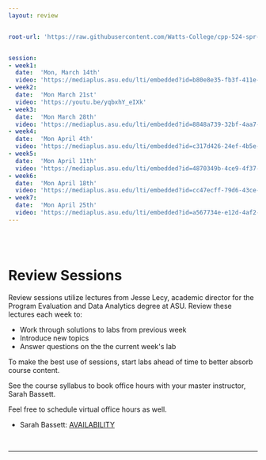 ```yaml
---
layout: review


root-url: 'https://raw.githubusercontent.com/Watts-College/cpp-524-spr-2022/master/review-sessions/'


session: 
- week1:
  date:  'Mon, March 14th'  
  video: 'https://mediaplus.asu.edu/lti/embedded?id=b80e8e35-fb3f-411e-a0d8-d1538db3d96c&siteId=61e0606e-415d-4001-8206-ffde48430c64'
- week2:
  date:  'Mon March 21st'  
  video: 'https://youtu.be/yqbxhY_eIXk'
- week3:
  date:  'Mon March 28th'  
  video: 'https://mediaplus.asu.edu/lti/embedded?id=8848a739-32bf-4aa7-be03-382e1ba99213&siteId=61e0606e-415d-4001-8206-ffde48430c64'
- week4:
  date:  'Mon April 4th'  
  video: 'https://mediaplus.asu.edu/lti/embedded?id=c317d426-24ef-4b5e-ba86-ffbe18e4f9e0&siteId=61e0606e-415d-4001-8206-ffde48430c64'
- week5:
  date:  'Mon April 11th'  
  video: 'https://mediaplus.asu.edu/lti/embedded?id=4870349b-4ce9-4f37-a00e-76fbabdc6b8a&siteId=61e0606e-415d-4001-8206-ffde48430c64'
- week6:
  date:  'Mon April 18th'  
  video: 'https://mediaplus.asu.edu/lti/embedded?id=cc47ecff-79d6-43ce-a645-4422b8515ef9&siteId=61e0606e-415d-4001-8206-ffde48430c64'
- week7:
  date:  'Mon April 25th'  
  video: 'https://mediaplus.asu.edu/lti/embedded?id=a567734e-e12d-4af2-9d44-bda6e793b145&siteId=61e0606e-415d-4001-8206-ffde48430c64'   
---
```





<br><br>

# Review Sessions 

Review sessions utilize lectures from Jesse Lecy, academic director for the Program Evaluation and Data Analytics degree at ASU. Review these lectures each week to: 

* Work through solutions to labs from previous week 
* Introduce new topics 
* Answer questions on the the current week's lab 










<!--  **Add to your calendar:** <a target="_blank" href=""><img border="0" src="https://www.google.com/calendar/images/ext/gc_button1_en.gif"></a>  -->







To make the best use of sessions, start labs ahead of time to better absorb course content. 

See the course syllabus to book office hours with your master instructor, Sarah Bassett. 

Feel free to schedule virtual office hours as well.   

* Sarah Bassett: [AVAILABILITY](https://calendly.com/sarahbassettasu/office-hours)


<br> 
<hr>
<br>
<br>





<style>
.zoom {
  background-color: #008CBA; 
  border: none;
  color: white;
  padding: 15px 32px;
  text-align: center;
  text-decoration: none;
  display: inline-block;
  font-size: 16px;
  border-radius: 4px;
}
</style>



